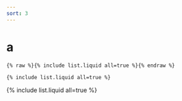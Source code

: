 ```yaml
---
sort: 3
---
```


# a

```
{% raw %}{% include list.liquid all=true %}{% endraw %}

{% include list.liquid all=true %}
```

{% include list.liquid all=true %}
